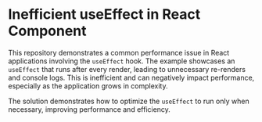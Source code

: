 # Inefficient useEffect in React Component

This repository demonstrates a common performance issue in React applications involving the `useEffect` hook.  The example showcases an `useEffect` that runs after every render, leading to unnecessary re-renders and console logs.  This is inefficient and can negatively impact performance, especially as the application grows in complexity.

The solution demonstrates how to optimize the `useEffect` to run only when necessary, improving performance and efficiency.